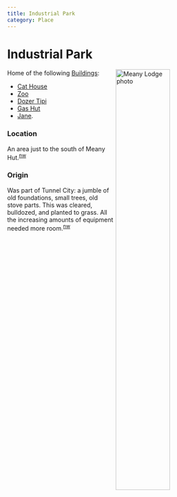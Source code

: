 ```yaml
---
title: Industrial Park
category: Place
---
```

# Industrial Park
<a href="https://raw.githubusercontent.com/MeanyLodge/meanylodge.github.com/assets/img/2020-Industrial-Park.jpeg"><img src="https://raw.githubusercontent.com/MeanyLodge/meanylodge.github.com/assets/img/2020-Industrial-Park.jpeg" style="width: 50%;" alt="Meany Lodge photo" align="right"></a>

Home of the following [Buildings](/Building):
- [Cat House](/Building/Cat-House)
- [Zoo](/Building/Zoo)
- [Dozer Tipi](/Building/Dozer-Tipi)
- [Gas Hut](/Building/Gas-Hut)
- [Jane](/Building/Jane).

### Location

An area just to the south of Meany Hut.<sup>[nw][]</sup>

### Origin

Was part of Tunnel City: a jumble of old foundations, small trees, old stove parts. This was cleared, bulldozed, and planted to grass. All the increasing amounts of equipment needed more room.<sup>[nw][]</sup>


[nw]: /Names-Walt "Meany Names by Walter Little, 1984"
